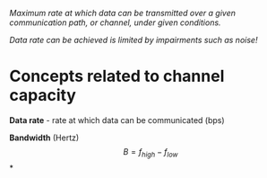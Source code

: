 *Maximum rate at which data can be transmitted over a given communication path, or channel, under given conditions.*

*Data rate can be achieved is limited by impairments such as noise!*

# Concepts related to channel capacity

**Data rate** - rate at which data can be communicated (bps)

**Bandwidth** (Hertz) 
$$B = f_{high} - f_{low}$$
	* 